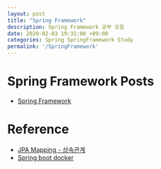 ```yaml
---
layout: post
title: "Spring Framework"
description: Spring Framework 공부 모음
date: 2020-02-03 19:31:00 +09:00
categories: Spring SpringFramework Study
permalink: '/SpringFramework'
---
```



# Spring Framework Posts
- [Spring Framework](https://yoowonyoung.github.io/posts/SpringFramework-01/)
  
 # Reference
- [JPA Mapping - 상속관계](http://wonwoo.ml/index.php/post/828)
- [Spring boot docker](https://spring.io/guides/gs/spring-boot-docker/)
  

    